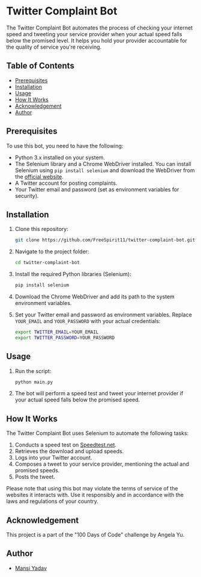 # Twitter Complaint Bot

The Twitter Complaint Bot automates the process of checking your internet speed and tweeting your service provider when your actual speed falls below the promised level. It helps you hold your provider accountable for the quality of service you're receiving.

## Table of Contents
- [Prerequisites](#prerequisites)
- [Installation](#installation)
- [Usage](#usage)
- [How It Works](#how-it-works)
- [Acknowledgement](#acknowledgement)
- [Author](#author)

## Prerequisites

To use this bot, you need to have the following:

- Python 3.x installed on your system.
- The Selenium library and a Chrome WebDriver installed. You can install Selenium using `pip install selenium` and download the WebDriver from the [official website](https://sites.google.com/a/chromium.org/chromedriver/downloads).
- A Twitter account for posting complaints.
- Your Twitter email and password (set as environment variables for security).

## Installation

1. Clone this repository:

    ```bash
    git clone https://github.com/FreeSpirit11/twitter-complaint-bot.git
    ```

2. Navigate to the project folder:

    ```bash
    cd twitter-complaint-bot
    ```

3. Install the required Python libraries (Selenium):

    ```bash
    pip install selenium
    ```

4. Download the Chrome WebDriver and add its path to the system environment variables.

5. Set your Twitter email and password as environment variables. Replace `YOUR_EMAIL` and `YOUR_PASSWORD` with your actual credentials:

    ```bash
    export TWITTER_EMAIL=YOUR_EMAIL
    export TWITTER_PASSWORD=YOUR_PASSWORD
    ```

## Usage

1. Run the script:

    ```bash
    python main.py
    ```

2. The bot will perform a speed test and tweet your internet provider if your actual speed falls below the promised speed.

## How It Works

The Twitter Complaint Bot uses Selenium to automate the following tasks:

1. Conducts a speed test on [Speedtest.net](https://www.speedtest.net/).
2. Retrieves the download and upload speeds.
3. Logs into your Twitter account.
4. Composes a tweet to your service provider, mentioning the actual and promised speeds.
5. Posts the tweet.

Please note that using this bot may violate the terms of service of the websites it interacts with. Use it responsibly and in accordance with the laws and regulations of your country.


## Acknowledgement

This project is a part of the "100 Days of Code" challenge by Angela Yu.

## Author
- [Mansi Yadav](https://github.com/FreeSpirit11/twitter-complaint-bot)
